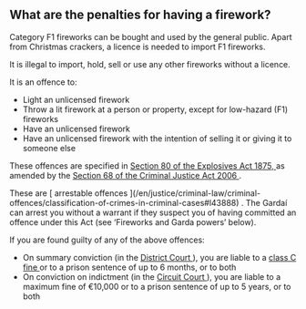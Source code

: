 ##  What are the penalties for having a firework?

Category F1 fireworks can be bought and used by the general public. Apart from
Christmas crackers, a licence is needed to import F1 fireworks.

It is illegal to import, hold, sell or use any other fireworks without a
licence.

It is an offence to:

  * Light an unlicensed firework 
  * Throw a lit firework at a person or property, except for low-hazard (F1) fireworks 
  * Have an unlicensed firework 
  * Have an unlicensed firework with the intention of selling it or giving it to someone else 

These offences are specified in [ Section 80 of the Explosives Act 1875,
](http://revisedacts.lawreform.ie/eli/2006/act/26/revised/en/html#id1152029037.42)
as amended by the [ Section 68 of the Criminal Justice Act 2006
](http://www.irishstatutebook.ie/eli/2006/act/26/section/68/enacted/en/html) .

These are [ arrestable offences ](/en/justice/criminal-law/criminal-
offences/classification-of-crimes-in-criminal-cases#l43888) . The Gardaí can
arrest you without a warrant if they suspect you of having committed an
offence under this Act (see ‘Fireworks and Garda powers’ below).

If you are found guilty of any of the above offences:

  * On summary conviction (in the [ District Court ](https://www.citizensinformation.ie/en/justice/courts-system/district-court/) ), you are liable to a [ class C fine ](https://www.citizensinformation.ie/en/justice/criminal-law/criminal-trial/fines-for-criminal-offences/) or to a prison sentence of up to 6 months, or to both 
  * On conviction on indictment (in the [ Circuit Court ](https://www.citizensinformation.ie/en/justice/courts-system/circuit-court/) ), you are liable to a maximum fine of €10,000 or to a prison sentence of up to 5 years, or to both 
